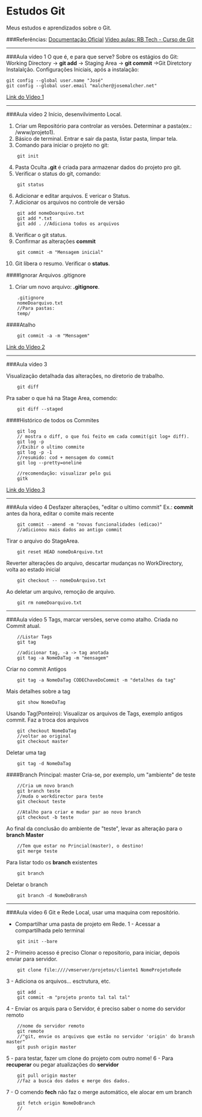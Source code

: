 Estudos Git
==========

Meus estudos e aprendizados sobre o Git. 

###Referências:
[Documentação Oficial](http://git-scm.com/)
[Vídeo aulas: RB Tech - Curso de Git](http://dev.rbtech.info/curso-controle-versao-git-aula-1)

------

###Aula vídeo 1
O que é, e para que serve?
Sobre os estágios do Git: 
Working Directory -> **git add** -> Staging Area -> __git commit__ ->Git Diretctory
Instalalção.
Configurações Iniciais, após a instalação:
```
git config --global user.name "José"
git config --global user.email "malcher@josemalcher.net"
```
[Link do Vídeo 1](http://dev.rbtech.info/curso-controle-versao-git-aula-1/)

------    
###Aula vídeo 2
Início, desenvilvimento Local.
1. Criar um Repositório para controlar as versões. Determinar a pasta(ex.: /www/projeto1).
2. Básico de terminal. Entrar e sair da pasta, listar pasta, limpar tela.
3. Comando para iniciar o projeto no git:

```
    git init
```
4. Pasta Oculta **.git** é criada para armazenar dados do projeto pro git.
5. Verificar o status do git, comando:
```
    git status
```
6. Adicionar e editar arquivos. E vericar o Status.
7. Adicionar os arquivos no controle de versão
```
    git add nomeDoarquivo.txt
    git add *.txt
    git add . //Adiciona todos os arquivos
```
8. Verificar o git status.
9. Confirmar as alterações __commit__
```
    git commit -m "Mensagem inicial"
```
10. Git libera o resumo. Verificar o __status__.

####Ignorar Arquivos .gitignore
1. Criar um novo arquivo: **.gitignore**.
```
    .gitignore
    nomeDoarquivo.txt
    //Para pastas:
    temp/
```
####Atalho
```
    git commit -a -m "Mensagem"
```
[Link do Vídeo 2](http://dev.rbtech.info/curso-controle-versao-git-aula-2/)

------

###Aula vídeo 3

Visualização detalhada das alterações, no diretorio de trabalho.
```
    git diff
```
Pra saber o que há na Stage Area, comendo:
```
    git diff --staged
```
####Histórico de todos os Commites
```
    git log
    // mostra o diff, o que foi feito em cada commit(git log+ diff).
    git log -p
    //Exibir o ultimo commite
    git log -p -1
    //resumido: cod + mensagem do commit
    git log --pretty=oneline
    
    //recomendação: visualizar pelo gui
    gitk
```
[Link do Vídeo 3](http://dev.rbtech.info/curso-controle-versao-git-aula-3)

------

###Aula vídeo 4
Desfazer alterações, "editar o ultimo commit"
Ex.: __commit__ antes da hora, editar o comite mais recente
```
    git commit --amend -m "novas funcionalidades (edicao)"
    //adicionou mais dados ao antigo commit
```
Tirar o arquivo do StageArea.
```
    git reset HEAD nomeDoArquivo.txt
```

Reverter alterações do arquivo, descartar mudanças no WorkDirectory, volta ao estado inicial
```
    git checkout -- nomeDoArquivo.txt
```
Ao deletar um arquivo, remoção de arquivo.
```
    git rm nomeDoarquivo.txt
```

------

###Aula vídeo 5
Tags, marcar versões, serve como atalho. Criada no Commit atual.
```
    //Listar Tags
    git tag
    
    //adicionar tag, -a -> tag anotada
    git tag -a NomeDaTag -m "mensagem"
```
Criar no commit Antigos
```
    git tag -a NomeDaTag CODEChaveDoCommit -m "detalhes da tag"
```
Mais detalhes sobre a tag
```
    git show NomeDaTag
```
Usando Tag(Ponteiro): Visualizar os arquivos de Tags, exemplo antigos commit. Faz a troca dos arquivos
```
    git checkout NomeDaTag
    //voltar ao original
    git checkout master
```
Deletar uma tag
```
    git tag -d NomeDaTag
```

####Branch
Principal: master
Cria-se, por exemplo, um "ambiente" de teste
```
    //Cria um novo branch
    git branch teste
    //muda o workdirector para teste
    git checkout teste
    
    //Atalho para criar e mudar par ao novo branch
    git checkout -b teste
```
Ao final da conclusão do ambiente de "teste", levar as alteração para o __branch Master__
```
    //Tem que estar no Princial(master), o destino!
    git merge teste
```
Para listar todo os __branch__ existentes
```
    git branch
```
Deletar o branch
```
    git branch -d NomeDoBransh
```

------
###Aula vídeo 6
Git e Rede Local, usar uma maquina com repositório.
- Compartilhar uma pasta de projeto em Rede.
1 - Acessar a compartilhada pelo terminal
```
    git init --bare
```
2 - Primeiro acesso é preciso Clonar o repositorio, para iniciar, depois enviar para servidor.
```
    git clone file:////vmserver/projetos/cliente1 NomeProjetoRede
```
3 - Adiciona os arquivos... esctrutura, etc.
```
    git add .
    git commit -m "projeto pronto tal tal tal"
```
4 - Enviar os arquis para o Servidor, é preciso saber o nome do servidor remoto
```
    //nome do servidor remoto
    git remote
    //"git, envie os arquivos que estão no servidor 'origin' do bransh master"
    git push origin master
```
5 - para testar, fazer um clone do projeto com outro nome!
6 - Para __recuperar__ ou pegar atualizações do __servidor__
```
    git pull origin master
    //faz a busca dos dados e merge dos dados.
```
7 - O comendo __fech__ não faz o merge automático, ele alocar em um branch
```
    git fetch origin NomeDoBranch
    //
```
